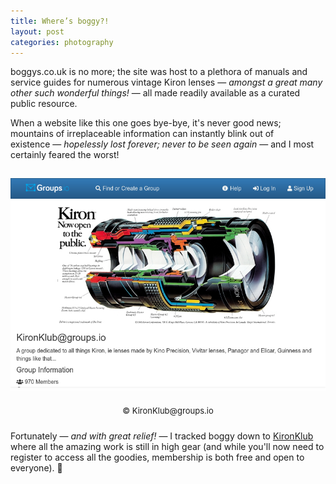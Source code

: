 ```yaml
---
title: Where’s boggy?!
layout: post
categories: photography
---
```


boggys.co.uk is no more; the site was host to a plethora of manuals and service guides for numerous vintage Kiron lenses&nbsp;— _amongst a great many other such wonderful things!_&nbsp;— all made readily available as a curated public resource. 

<!--I've never spoken with boggy; I always meant to reach out, if only to say 'thank you' for all the hard work and generosity, but&nbsp;— much to my shameful regret&nbsp;— I never got around it (and I make no excuses for my shear lack of oversight).-->

When a website like this one goes bye-bye, it's never good news; mountains of irreplaceable information can instantly blink out of existence&nbsp;— _hopelessly lost forever; never to be seen again_&nbsp;— and I most certainly feared the worst!

<!-- <div>
  <p style="padding-top: 5px;">
    <center>
      <img src="https://raw.githubusercontent.com/martbetz/martbetz.github.io/main/_includes/custom/kironklub.png" alt="The KironKlub website" width="600">
      <font size= "1">
        <br>
        © KironKlub@groups.io
      </font>
    </center>
  </p>
</div> -->

<center>
<img style="padding-top: 15px;" src="https://raw.githubusercontent.com/martbetz/martbetz.github.io/main/_includes/custom/kironklub.png" class="align-center" alt="The KironKlub Website" width="600">
</center>

<p style="text-align:center; padding-top: 5px;">
  <font size=" 2">
© KironKlub@groups.io
  </font>
</p>

<p style="padding-top: 10px;">
Fortunately&nbsp;— <i>and with great relief!</i>&nbsp;— I tracked boggy down to <a href="https://groups.io/g/KironKlub" >KironKlub</a> where all the amazing work is still in high gear (and while you'll now need to register to access all the goodies, membership is both free and open to everyone).&nbsp;🍻
</p>
